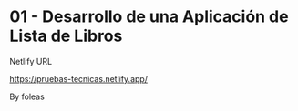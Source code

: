 # 01 - Desarrollo de una Aplicación de Lista de Libros

Netlify URL

https://pruebas-tecnicas.netlify.app/

By foleas
